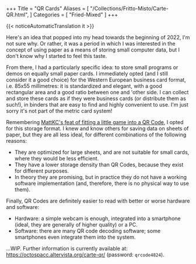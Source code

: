 +++
Title = "QR Cards"
Aliases = [
  "/Collections/Fritto-Misto/Carte-QR.html",
]
Categories = [ "Fried-Mixed" ]
+++

{{< noticeAutomaticTranslation it >}}



Here's an idea that popped into my head towards the beginning of 2022, I'm not sure why. Or rather, it was a period in which I was interested in the concept of using paper as a means of storing small computer data, but I don't know why I started to feel this taste.

From there, I had a particularly specific idea: to store small programs or demos on equally small paper cards. I immediately opted (and I still consider it a good choice) for the Western European business card format, i.e. 85x55 millimetres: it is standardized and elegant, with a good rectangular area and a good ratio between one and 'other side. I can collect and store these cards as if they were business cards (or distribute them as such!), in binders that are easy to find and highly convenient to use. I'm just sorry it's not part of the metric card system!

Remembering [MattKC's feat of fitting a little game into a QR Code](https://youtu.be/ExwqNreocpg), I opted for this storage format. I knew and know others for saving data on sheets of paper, but they are all less ideal, for different combinations of the following reasons:

* They are optimized for large sheets, and are not suitable for small cards, where they would be less efficient.
* They have a lower storage density than QR Codes, because they exist for different purposes.
* In theory they are promising, but in practice they do not have a working software implementation (and, therefore, there is no physical way to use them).

Finally, QR Codes are definitely easier to read with better or worse hardware and software:

* Hardware: a simple webcam is enough, integrated into a smartphone (ideal, they are generally of higher quality) or a PC.
* Software: there are many QR code decoding software; some smartphones even integrate them into the system.

...WIP. Further information is currently available at: <https://octospacc.altervista.org/carte-qr/> (password: `qrcode4824`).